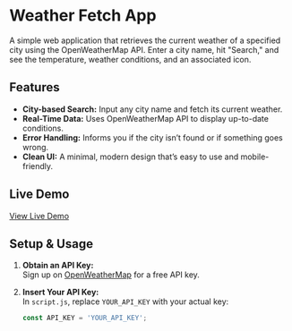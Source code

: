 # Weather Fetch App

A simple web application that retrieves the current weather of a specified city using the OpenWeatherMap API. Enter a city name, hit "Search," and see the temperature, weather conditions, and an associated icon.

## Features

- **City-based Search:** Input any city name and fetch its current weather.
- **Real-Time Data:** Uses OpenWeatherMap API to display up-to-date conditions.
- **Error Handling:** Informs you if the city isn’t found or if something goes wrong.
- **Clean UI:** A minimal, modern design that’s easy to use and mobile-friendly.

## Live Demo

[View Live Demo](https://jcriz99.github.io/weather-app/)

## Setup & Usage

1. **Obtain an API Key:**  
   Sign up on [OpenWeatherMap](https://openweathermap.org/) for a free API key.

2. **Insert Your API Key:**  
   In `script.js`, replace `YOUR_API_KEY` with your actual key:
   ```javascript
   const API_KEY = 'YOUR_API_KEY';

